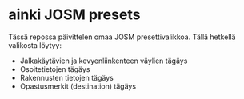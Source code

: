 # ainki JOSM presets

Tässä repossa päivittelen omaa JOSM presettivalikkoa. Tällä hetkellä valikosta löytyy:
- Jalkakäytävien ja kevyenliinkenteen väylien tägäys
- Osoitetietojen tägäys
- Rakennusten tietojen tägäys
- Opastusmerkit (destination) tägäys
